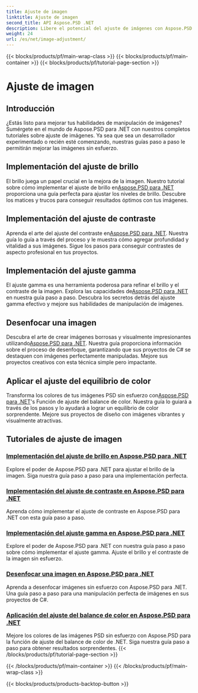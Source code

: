 ```yaml
---
title: Ajuste de imagen
linktitle: Ajuste de imagen
second_title: API Aspose.PSD .NET
description: Libere el potencial del ajuste de imágenes con Aspose.PSD para .NET. Explore tutoriales sobre brillo, contraste y equilibrio de color para dominar la manipulación de imágenes.
weight: 24
url: /es/net/image-adjustment/
---
```


{{< blocks/products/pf/main-wrap-class >}}
{{< blocks/products/pf/main-container >}}
{{< blocks/products/pf/tutorial-page-section >}}

# Ajuste de imagen

## Introducción

¿Estás listo para mejorar tus habilidades de manipulación de imágenes? Sumérgete en el mundo de Aspose.PSD para .NET con nuestros completos tutoriales sobre ajuste de imágenes. Ya sea que sea un desarrollador experimentado o recién esté comenzando, nuestras guías paso a paso le permitirán mejorar las imágenes sin esfuerzo.

## Implementación del ajuste de brillo

 El brillo juega un papel crucial en la mejora de la imagen. Nuestro tutorial sobre cómo implementar el ajuste de brillo en[Aspose.PSD para .NET](./brightness-adjustment/) proporciona una guía perfecta para ajustar los niveles de brillo. Descubre los matices y trucos para conseguir resultados óptimos con tus imágenes.

## Implementación del ajuste de contraste

 Aprenda el arte del ajuste del contraste en[Aspose.PSD para .NET](./contrast-adjustment/). Nuestra guía lo guía a través del proceso y le muestra cómo agregar profundidad y vitalidad a sus imágenes. Sigue los pasos para conseguir contrastes de aspecto profesional en tus proyectos.

## Implementación del ajuste gamma

El ajuste gamma es una herramienta poderosa para refinar el brillo y el contraste de la imagen. Explora las capacidades de[Aspose.PSD para .NET](./gamma-adjustment/) en nuestra guía paso a paso. Descubra los secretos detrás del ajuste gamma efectivo y mejore sus habilidades de manipulación de imágenes.

## Desenfocar una imagen

 Descubra el arte de crear imágenes borrosas y visualmente impresionantes utilizando[Aspose.PSD para .NET](./blur-image/). Nuestra guía proporciona información sobre el proceso de desenfoque, garantizando que sus proyectos de C# se destaquen con imágenes perfectamente manipuladas. Mejore sus proyectos creativos con esta técnica simple pero impactante.

## Aplicar el ajuste del equilibrio de color

 Transforma los colores de tus imágenes PSD sin esfuerzo con[Aspose.PSD para .NET](./color-balance-adjustment/)'s Función de ajuste del balance de color. Nuestra guía lo guiará a través de los pasos y lo ayudará a lograr un equilibrio de color sorprendente. Mejore sus proyectos de diseño con imágenes vibrantes y visualmente atractivas.

## Tutoriales de ajuste de imagen
### [Implementación del ajuste de brillo en Aspose.PSD para .NET](./brightness-adjustment/)
Explore el poder de Aspose.PSD para .NET para ajustar el brillo de la imagen. Siga nuestra guía paso a paso para una implementación perfecta.
### [Implementación del ajuste de contraste en Aspose.PSD para .NET](./contrast-adjustment/)
Aprenda cómo implementar el ajuste de contraste en Aspose.PSD para .NET con esta guía paso a paso.
### [Implementación del ajuste gamma en Aspose.PSD para .NET](./gamma-adjustment/)
Explore el poder de Aspose.PSD para .NET con nuestra guía paso a paso sobre cómo implementar el ajuste gamma. Ajuste el brillo y el contraste de la imagen sin esfuerzo.
### [Desenfocar una imagen en Aspose.PSD para .NET](./blur-image/)
Aprenda a desenfocar imágenes sin esfuerzo con Aspose.PSD para .NET. Una guía paso a paso para una manipulación perfecta de imágenes en sus proyectos de C#.
### [Aplicación del ajuste del balance de color en Aspose.PSD para .NET](./color-balance-adjustment/)
Mejore los colores de las imágenes PSD sin esfuerzo con Aspose.PSD para la función de ajuste del balance de color de .NET. Siga nuestra guía paso a paso para obtener resultados sorprendentes.
{{< /blocks/products/pf/tutorial-page-section >}}

{{< /blocks/products/pf/main-container >}}
{{< /blocks/products/pf/main-wrap-class >}}

{{< blocks/products/products-backtop-button >}}
